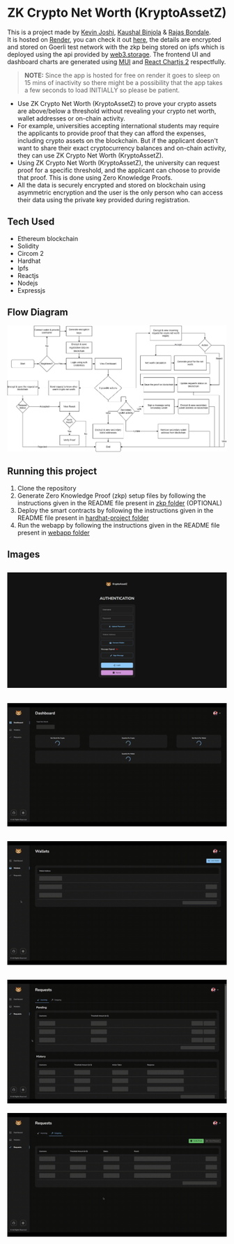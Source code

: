 # ZK Crypto Net Worth (KryptoAssetZ)

This is a project made by [Kevin Joshi](https://github.com/KevinJ-hub), [Kaushal Binjola](https://github.com/KaushalBinjola) & [Rajas Bondale](https://github.com/Rajas-B).  
It is hosted on [Render](https://render.com/), you can check it out [here](https://kryptoassetz.onrender.com/), the details are encrypted and stored on Goerli test network with the zkp being stored on ipfs which is deployed using the api provided by [web3.storage](https://web3.storage/). The frontend UI and dashboard charts are generated using [MUI](https://mui.com/) and [React Chartjs 2](https://react-chartjs-2.js.org/) respectfully.  

> **NOTE:** Since the app is hosted for free on render it goes to sleep on 15 mins of inactivity so there might be a possibility that the app takes a few seconds to load INITIALLY so please be patient.  

- Use ZK Crypto Net Worth (KryptoAssetZ) to prove your crypto assets are above/below a threshold without revealing your crypto net worth, wallet addresses or on-chain activity.
- For example, universities accepting international students may require the applicants to provide proof that they can afford the expenses, including crypto assets on the blockchain. But if the applicant doesn't want to share their exact cryptocurrency balances and on-chain activity, they can use ZK Crypto Net Worth (KryptoAssetZ).
- Using ZK Crypto Net Worth (KryptoAssetZ), the university can request proof for a specific threshold, and the applicant can choose to provide that proof. This is done using Zero Knowledge Proofs.
- All the data is securely encrypted and stored on blockchain using asymmetric encryption and the user is the only person who can access their data using the private key provided during registration.  

## Tech Used

- Ethereum blockchain
- Solidity
- Circom 2
- Hardhat
- Ipfs
- Reactjs
- Nodejs
- Expressjs

## Flow Diagram

![Flow Diagram](screenshots/flowDiagram.jpg)

## Running this project

1. Clone the repository
2. Generate Zero Knowledge Proof (zkp) setup files by following the instructions given in the README file present in [zkp folder](zkp/) (OPTIONAL)
3. Deploy the smart contracts by following the instructions given in the README file present in [hardhat-project folder](hardhat-project/)
4. Run the webapp by following the instructions given in the README file present in [webapp folder](webapp/)

## Images

![Login Page](screenshots/login.png)
---

![Dashboard GIF](screenshots/dashboard.gif)
---

![Wallets Page](screenshots/wallets.gif)
---

![Incoming Requests Page](screenshots/incomingRequests.gif)
---

![Outgoing Requests Page](screenshots/outgoingRequests.gif)
